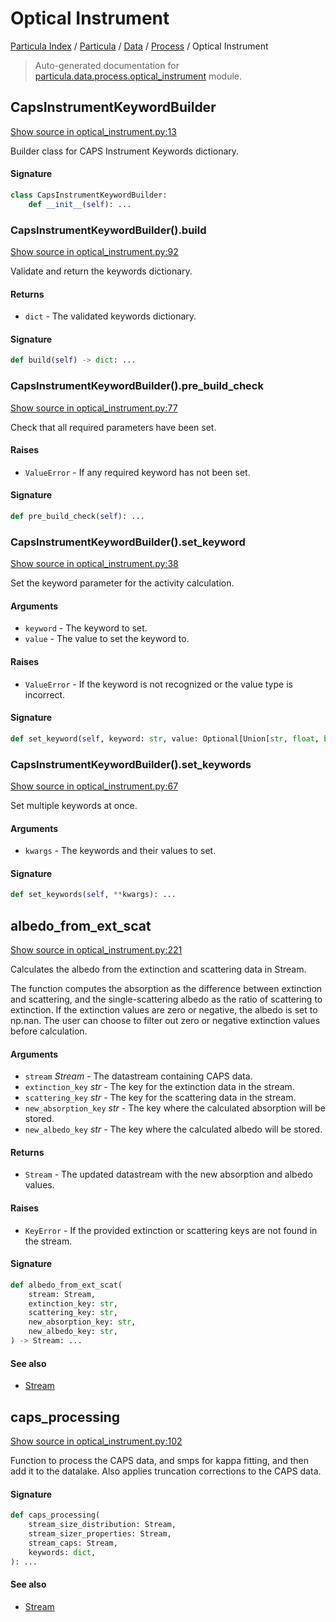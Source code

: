 # Optical Instrument

[Particula Index](../../../README.md#particula-index) / [Particula](../../index.md#particula) / [Data](../index.md#data) / [Process](./index.md#process) / Optical Instrument

> Auto-generated documentation for [particula.data.process.optical_instrument](https://github.com/Gorkowski/particula/blob/main/particula/data/process/optical_instrument.py) module.

## CapsInstrumentKeywordBuilder

[Show source in optical_instrument.py:13](https://github.com/Gorkowski/particula/blob/main/particula/data/process/optical_instrument.py#L13)

Builder class for CAPS Instrument Keywords dictionary.

#### Signature

```python
class CapsInstrumentKeywordBuilder:
    def __init__(self): ...
```

### CapsInstrumentKeywordBuilder().build

[Show source in optical_instrument.py:92](https://github.com/Gorkowski/particula/blob/main/particula/data/process/optical_instrument.py#L92)

Validate and return the keywords dictionary.

#### Returns

- `dict` - The validated keywords dictionary.

#### Signature

```python
def build(self) -> dict: ...
```

### CapsInstrumentKeywordBuilder().pre_build_check

[Show source in optical_instrument.py:77](https://github.com/Gorkowski/particula/blob/main/particula/data/process/optical_instrument.py#L77)

Check that all required parameters have been set.

#### Raises

- `ValueError` - If any required keyword has not been set.

#### Signature

```python
def pre_build_check(self): ...
```

### CapsInstrumentKeywordBuilder().set_keyword

[Show source in optical_instrument.py:38](https://github.com/Gorkowski/particula/blob/main/particula/data/process/optical_instrument.py#L38)

Set the keyword parameter for the activity calculation.

#### Arguments

- `keyword` - The keyword to set.
- `value` - The value to set the keyword to.

#### Raises

- `ValueError` - If the keyword is not recognized or the value type
    is incorrect.

#### Signature

```python
def set_keyword(self, keyword: str, value: Optional[Union[str, float, bool]]): ...
```

### CapsInstrumentKeywordBuilder().set_keywords

[Show source in optical_instrument.py:67](https://github.com/Gorkowski/particula/blob/main/particula/data/process/optical_instrument.py#L67)

Set multiple keywords at once.

#### Arguments

- `kwargs` - The keywords and their values to set.

#### Signature

```python
def set_keywords(self, **kwargs): ...
```



## albedo_from_ext_scat

[Show source in optical_instrument.py:221](https://github.com/Gorkowski/particula/blob/main/particula/data/process/optical_instrument.py#L221)

Calculates the albedo from the extinction and scattering data in Stream.

The function computes the absorption as the difference between extinction
and scattering, and the single-scattering albedo as the ratio of
scattering to extinction. If the extinction values are zero or negative,
the albedo is set to np.nan. The user can choose to filter out
zero or negative extinction values before calculation.

#### Arguments

- `stream` *Stream* - The datastream containing CAPS data.
- `extinction_key` *str* - The key for the extinction data in the stream.
- `scattering_key` *str* - The key for the scattering data in the stream.
- `new_absorption_key` *str* - The key where the calculated absorption will
    be stored.
- `new_albedo_key` *str* - The key where the calculated albedo will
    be stored.

#### Returns

- `Stream` - The updated datastream with the new absorption and albedo
    values.

#### Raises

- `KeyError` - If the provided extinction or scattering keys are not found
    in the stream.

#### Signature

```python
def albedo_from_ext_scat(
    stream: Stream,
    extinction_key: str,
    scattering_key: str,
    new_absorption_key: str,
    new_albedo_key: str,
) -> Stream: ...
```

#### See also

- [Stream](../stream.md#stream)



## caps_processing

[Show source in optical_instrument.py:102](https://github.com/Gorkowski/particula/blob/main/particula/data/process/optical_instrument.py#L102)

Function to process the CAPS data, and smps for kappa fitting, and then add
it to the datalake. Also applies truncation corrections to the CAPS data.

#### Signature

```python
def caps_processing(
    stream_size_distribution: Stream,
    stream_sizer_properties: Stream,
    stream_caps: Stream,
    keywords: dict,
): ...
```

#### See also

- [Stream](../stream.md#stream)
